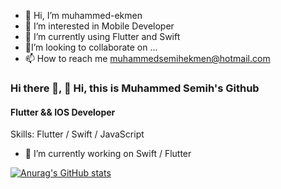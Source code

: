 - 👋 Hi, I’m muhammed-ekmen
- 👀 I’m interested in Mobile Developer
- 🌱 I’m currently using Flutter and Swift
- 💞I’m looking to collaborate on ...
- 📫 How to reach me muhammedsemihekmen@hotmail.com

### Hi there 👋, 👋 Hi, this is Muhammed Semih's Github
#### Flutter && IOS Developer

Skills: Flutter / Swift / JavaScript

- 🔭 I’m currently working on Swift / Flutter 








[![Anurag's GitHub stats](https://github-readme-stats.vercel.app/api?username=Muhammed-Ekmen)](https://github.com/anuraghazra/github-readme-stats)
